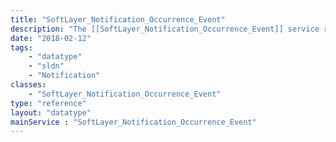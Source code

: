 ```yaml
---
title: "SoftLayer_Notification_Occurrence_Event"
description: "The [[SoftLayer_Notification_Occurrence_Event]] service represents all events with potential to cause a disruption in service. "
date: "2018-02-12"
tags:
    - "datatype"
    - "sldn"
    - "Notification"
classes:
    - "SoftLayer_Notification_Occurrence_Event"
type: "reference"
layout: "datatype"
mainService : "SoftLayer_Notification_Occurrence_Event"
---
```

